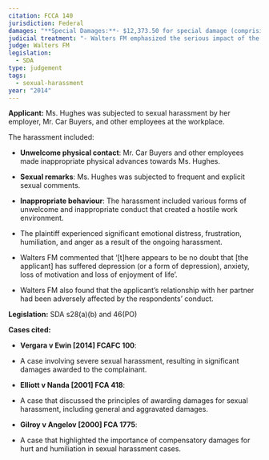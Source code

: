 ```yaml
---
citation: FCCA 140
jurisdiction: Federal
damages: "**Special Damages:**- $12,373.50 for special damage (comprising $12,086 for loss of income and $287.50 for out-of-pocket expenses).- The claim for loss of income arose as the applicant was unable to find employment for 12 weeks after she ceased working for the respondent company.  **Aggravated Damages:**- $5000 for the prolongation of the proceedings and the additional mental distress caused to the applicant and the frustration, humiliation and anger that she felt as a result of her complaint being ignored."
judicial treatment: "- Walters FM emphasized the serious impact of the harassment on Ms. Hughes and the importance of substantial damages to deter future misconduct.  - The judgment underscored the importance of awarding substantial damages not only to compensate the victim but also to serve as a deterrent to prevent similar conduct in the future. The court aimed to send a clear message about the unacceptability of sexual harassment in the workplace."
judge: Walters FM
legislation:
  - SDA
type: judgement
tags:
  - sexual-harassment
year: "2014"
---
```

**Applicant:** Ms. Hughes was subjected to sexual harassment by her employer, Mr. Car Buyers, and other employees at the workplace.

  

The harassment included:

- **Unwelcome physical contact**: Mr. Car Buyers and other employees made inappropriate physical advances towards Ms. Hughes.
- **Sexual remarks**: Ms. Hughes was subjected to frequent and explicit sexual comments.
- **Inappropriate behaviour**: The harassment included various forms of unwelcome and inappropriate conduct that created a hostile work environment. 

  

- The plaintiff experienced significant emotional distress, frustration, humiliation, and anger as a result of the ongoing harassment.

  

- Walters FM commented that ‘[t]here appears to be no doubt that [the applicant] has suffered depression (or a form of depression), anxiety, loss of motivation and loss of enjoyment of life’. 
- Walters FM also found that the applicant’s relationship with her partner had been adversely affected by the respondents’ conduct.

  

**Legislation:** SDA s28(a)(b) and 46(PO)

  

**Cases cited:**

- **Vergara v Ewin [2014] FCAFC 100**:

- A case involving severe sexual harassment, resulting in significant damages awarded to the complainant.

- **Elliott v Nanda [2001] FCA 418**:

- A case that discussed the principles of awarding damages for sexual harassment, including general and aggravated damages.

- **Gilroy v Angelov [2000] FCA 1775**:

- A case that highlighted the importance of compensatory damages for hurt and humiliation in sexual harassment cases.

